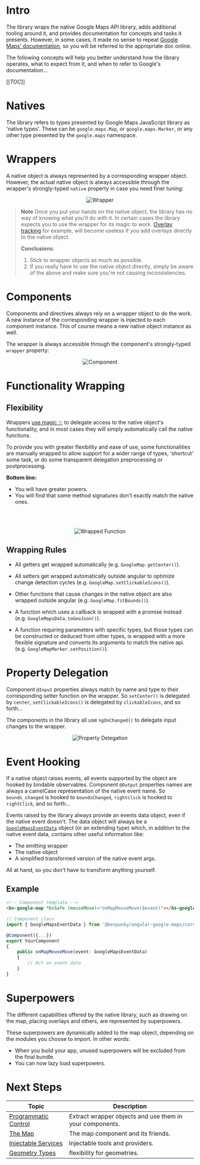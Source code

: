 # Intro
The library wraps the native Google Maps API library, adds additional tooling around it, and provides documentation for concepts and tasks it presents. However, in some cases, it made no sense to repeat [Google Maps' documentation](https://developers.google.com/maps/documentation/javascript/tutorial), so you will be referred to the appropriate doc online.

The following concepts will help you better understand how the library operates, what to expect from it, and when to refer to Google's documentation...

[[_TOC_]]

# Natives
The library refers to types presented by Google Maps JavaScript library as 'native types'. These can be `google.maps.Map`, or `google.maps.Marker`, or any other type presented by the `google.maps` namespace.

# Wrappers
A native object is always represented by a corresponding wrapper object. However, the actual native object is always accessible through the wrapper's strongly-typed `native` property in case you need finer tuning:

<center>

![Wrapper](.attachments/Wrapper.png)
</center>

> **Note** Once you put your hands on the native object, the library has no way of knowing what you'll do with it. In certain cases the library expects you to use the wrapper for its magic to work. [Overlay tracking](Overlays/Tracking.md) for example, will become useless if you add overlays directly to the native object.
>
> **Conclusions**:
> 1. Stick to wrapper objects as much as possible.
> 2. If you really have to use the native object directly, simply be aware of the above and make sure you're not causing inconsistencies.

# Components
Components and directives always rely on a wrapper object to do the work. A new instance of the corresponding wrapper is injected to each component instance. This of course means a new native object instance as well.

The wrapper is always accessible through the component's strongly-typed `wrapper` property:

<center>

![Component](.attachments/Component.png)
</center>

# Functionality Wrapping

## Flexibility
Wrappers [use magic ✨](Internal%20Workings/Delegation-Magic.md) to delegate access to the native object's functionality, and in most cases they will simply automatically call the native functions.

To provide you with greater flexibility and ease of use, some functionalities are manually wrapped to allow support for a wider range of types, 'shortcut' some task, or do some transparent delegation preprocessing or postprocessing.

**Bottom line:**
- You will have greater powers.
- You will find that some method signatures don't exactly match the native ones.
<br/>
<br/>
<center>

![Wrapped Function](.attachments/WrappedFunction.png)
</center>

## Wrapping Rules
* All getters get wrapped automatically (e.g. `GoogleMap.getCenter()`).

* All setters get wrapped automatically outside angular to optimize change detection cycles (e.g. `GoogleMap.setClickableIcons()`).

* Other functions that cause changes in the native object are also wrapped outside angular (e.g. `GoogleMap.fitBounds()`).
  
* A function which uses a callback is wrapped with a promise instead (e.g. `GoogleMapsData.toGeoJson()`).
  
* A function requiring parameters with specific types, but those types can be constructed or deduced from other types, is wrapped with a more flexible signature and converts its arguments to match the native api. (e.g. `GoogleMapMarker.setPosition()`).

# Property Delegation
Component `@Input` properties always match by name and type to their corresponding setter function on the wrapper. So `setCenter()` is delegated by `center`, `setClickableIcons()` is delegated by `clickableIcons`, and so forth...

The components in the library all use `ngOnChanged()` to delegate input changes to the wrapper.

<center>

![Property Delegation](.attachments/PropertyDelegation.png)
</center>

# Event Hooking
If a native object raises events, all events supported by the object are hooked by bindable observables.
Component `@Output` properties names are always a camelCase representation of the native event name. So `bounds_changed` is hooked to `boundsChanged`, `rightclick` is hooked to `rightClick`, and so forth...

Events raised by the library always provide an events data object, even if the native event doesn't. The data object will always be a [`GoogleMapsEventData`](API/GoogleMapsEventsData.md) object (or an extending type) which, in addition to the native event data, contains other useful information like:
* The emitting wrapper
* The native object
* A simplified transformed version of the native event args.

 All at hand, so you don't have to transform anything yourself.

## Example
```html
<!-- Component template -->
<bs-google-map *bsSafe (mouseMove)="onMapMouseMove($event)"></bs-google-map>
```

```typescript
// Component class
import { GoogleMapsEventData } from '@bespunky/angular-google-maps/core';

@Component({...})
export YourComponent
{
    public onMapMouseMove(event: GoogleMapsEventData)
    {
        // Act on event data
    }
}
```
# Superpowers
The different capabilities offered by the native library, such as drawing on the map, placing overlays and others, are represented by superpowers.

These superpowers are dynamically added to the map object, depending on the modules you choose to import.
In other words:
* When you build your app, unused superpowers will be excluded from the final bundle.
* You can now lazy load superpowers.

# Next Steps
| Topic                                        | Description                                              |
|----------------------------------------------|----------------------------------------------------------|
| [Programmatic Control](Programmatic-Control) | Extract wrapper objects and use them in your components. |
| [The Map](/The-Map)                          | The map component and its friends.                       |
| [Injectable Services](/Injectable-Services)  | Injectable tools and providers.                          |
| [Geometry Types](/Geometry-Types)            | flexibility for geometries.                              |